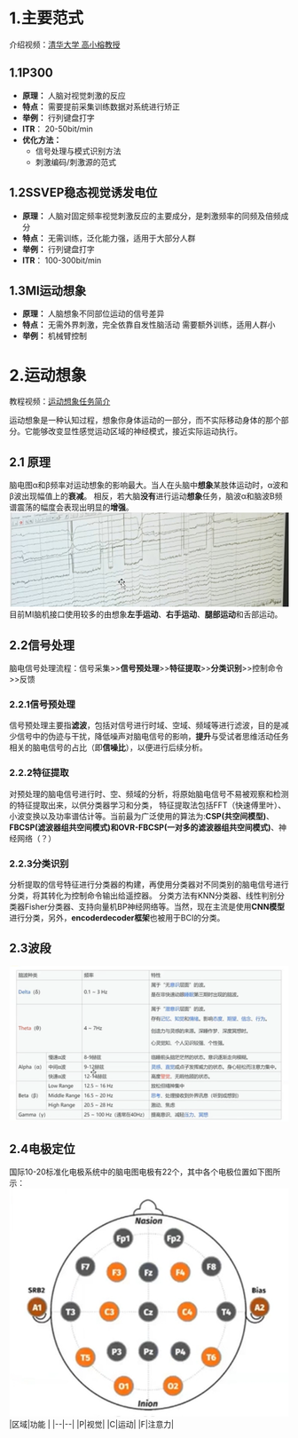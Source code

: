 ﻿# 1.主要范式
介绍视频：[清华大学 高小榕教授](https://www.bilibili.com/video/BV1Kk4y1r7R8/)
## 1.1P300
- **原理：**
人脑对视觉刺激的反应
- **特点：**
需要提前采集训练数据对系统进行矫正
- **举例：**
行列键盘打字
- **ITR**：
20-50bit/min
- **优化方法：**
	- 信号处理与模式识别方法
	- 刺激编码/刺激源的范式

## 1.2SSVEP稳态视觉诱发电位
- **原理：**
人脑对固定频率视觉刺激反应的主要成分，是刺激频率的同频及倍频成分
- **特点：**
无需训练，泛化能力强，适用于大部分人群
- **举例：**
行列键盘打字
- **ITR**：
100-300bit/min

## 1.3MI运动想象
- **原理：**
人脑想象不同部位运动的信号差异
- **特点：**
无需外界刺激，完全依靠自发性脑活动
需要额外训练，适用人群小
- **举例：**
机械臂控制

# 2.运动想象
教程视频：[运动想象任务简介](https://www.bilibili.com/video/BV1Bg4y1D7Rm)

运动想象是一种认知过程，想象你身体运动的一部分，而不实际移动身体的那个部分。它能够改变显性感觉运动区域的神经模式，接近实际运动执行。
## 2.1 原理
脑电图α和β频率对运动想象的影响最大。当人在头脑中**想象**某肢体运动时，α波和β波出现幅值上的**衰减**。
相反，若大脑**没有**进行运动**想象**任务，脑波α和脑波B频谱震荡的幅度会表现出明显的**增强**。
![ ](images/脑电波幅值.png)
目前MI脑机接口使用较多的由想象**左手运动**、**右手运动**、**腿部运动**和舌部运动。

## 2.2信号处理
脑电信号处理流程：信号采集>>**信号预处理**>>**特征提取**>>**分类识别**>>控制命令>>反馈
### 2.2.1信号预处理
信号预处理主要指**滤波**，包括对信号进行时域、空域、频域等进行滤波，目的是减少信号中的伪迹与干扰，降低噪声对脑电信号的影响，**提升**与受试者思维活动任务相关的脑电信号的占比（即**信噪比**），以便进行后续分析。
### 2.2.2特征提取
对预处理的脑电信号进行时、空、频域的分析，将原始脑电信号不易被观察和检测的特征提取出来，以供分类器学习和分类，
特征提取法包括FFT（快速傅里叶）、小波变换以及功率谱估计等。当前最为广泛使用的算法为:**CSP(共空间模型)**、**FBCSP(滤波器组共空间模式)**和**OVR-FBCSP(一对多的滤波器组共空间模式)**、神经网络（？）
### 2.2.3分类识别
分析提取的信号特征进行分类器的构建，再使用分类器对不同类别的脑电信号进行分类，将其转化为控制命令输出给遥控器。
分类方法有KNN分类器、线性判别分类器Fisher分类器、支持向量机BP神经网络等。当然，现在主流是使用**CNN模型**进行分类，另外，**encoderdecoder框架**也被用于BCI的分类。

## 2.3波段
![ ](images/波段.png)
## 2.4电极定位
国际10-20标准化电极系统中的脑电图电极有22个，其中各个电极位置如下图所示：
![ ](images/脑电图电极.png)
|区域|功能  |
|--|--|
|P|视觉|
|C|运动|
|F|注意力|

